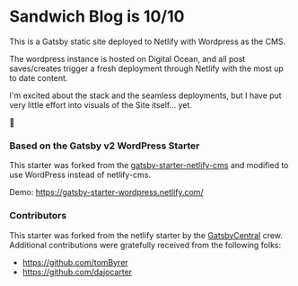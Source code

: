 # Sandwich Blog is 10/10

This is a Gatsby static site deployed to Netlify with Wordpress as the CMS.

The wordpress instance is hosted on Digital Ocean, and all post saves/creates trigger a fresh deployment through Netlify with the most up to date content.

I'm excited about the stack and the seamless deployments, but I have put very little effort into visuals of the Site itself... yet.

🎉

### Based on the Gatsby v2 WordPress Starter

This starter was forked from the
[gatsby-starter-netlify-cms](https://github.com/netlify-templates/gatsby-starter-netlify-cms)
and modified to use WordPress instead of netlify-cms.

Demo: https://gatsby-starter-wordpress.netlify.com/

### Contributors

This starter was forked from the netlify starter by the
[GatsbyCentral](https://www.gatsbycentral.com/) crew. Additional contributions
were gratefully received from the following folks:

* https://github.com/tomByrer
* https://github.com/dajocarter

